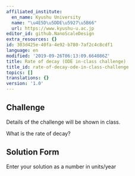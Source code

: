 ```yaml
---
affiliated_institute:
  en_name: Kyushu University
  name: "\u4E5D\u5DDE\u5927\u5B66"
  url: https://www.kyushu-u.ac.jp
editor_id: github.NanoScaleDesign
extra_resources: {}
id: 303d425e-40fa-4e92-b780-7af2c4c8cdf1
language: en
modified: '2019-09-26T06:13:09.664086Z'
title: Rate of decay (ODE in-class challenge)
title_id: rate-of-decay-ode-in-class-challenge
topics: []
translations: {}
version: '1.0'
---
```


## Challenge
Details of the challenge will be shown in class.

What is the rate of decay?

## Solution Form
Enter your solution as a number in units/year
